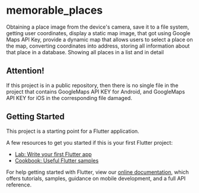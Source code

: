 # memorable_places

Obtaining a place image from the device's camera, save it to a file system, getting user coordinates, display a static map image, that got using Google Maps API Key, provide a dynamic map that allows users to select a place on the map, converting coordinates into address, storing all information about that place in a database. Showing all places in a list and in detail

## Attention!
If this project is in a public repository, then
there is no single file in the project that contains GoogleMaps API KEY for Android, and GoogleMaps API KEY for iOS in the corresponding file damaged.

## Getting Started

This project is a starting point for a Flutter application.

A few resources to get you started if this is your first Flutter project:

- [Lab: Write your first Flutter app](https://flutter.dev/docs/get-started/codelab)
- [Cookbook: Useful Flutter samples](https://flutter.dev/docs/cookbook)

For help getting started with Flutter, view our
[online documentation](https://flutter.dev/docs), which offers tutorials,
samples, guidance on mobile development, and a full API reference.
